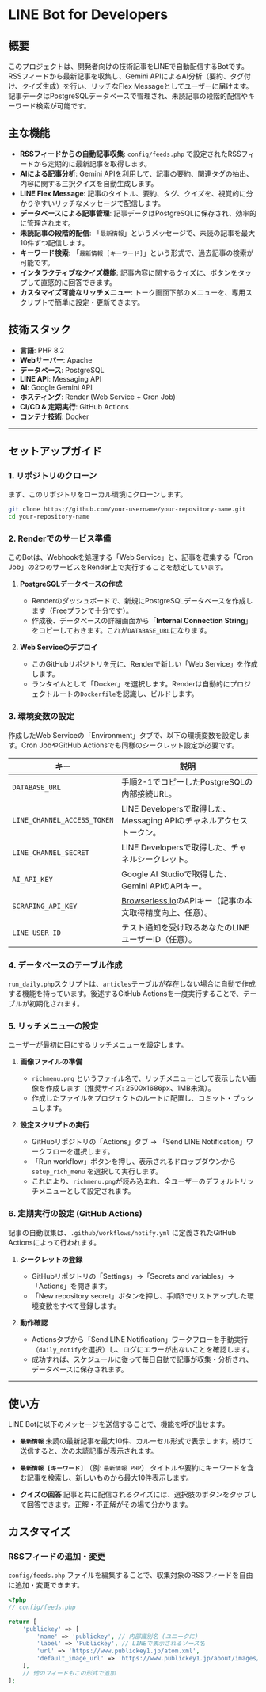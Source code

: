 # LINE Bot for Developers

## 概要

このプロジェクトは、開発者向けの技術記事をLINEで自動配信するBotです。RSSフィードから最新記事を収集し、Gemini APIによるAI分析（要約、タグ付け、クイズ生成）を行い、リッチなFlex Messageとしてユーザーに届けます。記事データはPostgreSQLデータベースで管理され、未読記事の段階的配信やキーワード検索が可能です。

## 主な機能

-   **RSSフィードからの自動記事収集**: `config/feeds.php` で設定されたRSSフィードから定期的に最新記事を取得します。
-   **AIによる記事分析**: Gemini APIを利用して、記事の要約、関連タグの抽出、内容に関する三択クイズを自動生成します。
-   **LINE Flex Message**: 記事のタイトル、要約、タグ、クイズを、視覚的に分かりやすいリッチなメッセージで配信します。
-   **データベースによる記事管理**: 記事データはPostgreSQLに保存され、効率的に管理されます。
-   **未読記事の段階的配信**: 「`最新情報`」というメッセージで、未読の記事を最大10件ずつ配信します。
-   **キーワード検索**: 「`最新情報 [キーワード]`」という形式で、過去記事の検索が可能です。
-   **インタラクティブなクイズ機能**: 記事内容に関するクイズに、ボタンをタップして直感的に回答できます。
-   **カスタマイズ可能なリッチメニュー**: トーク画面下部のメニューを、専用スクリプトで簡単に設定・更新できます。

## 技術スタック

-   **言語**: PHP 8.2
-   **Webサーバー**: Apache
-   **データベース**: PostgreSQL
-   **LINE API**: Messaging API
-   **AI**: Google Gemini API
-   **ホスティング**: Render (Web Service + Cron Job)
-   **CI/CD & 定期実行**: GitHub Actions
-   **コンテナ技術**: Docker

---

## セットアップガイド

### 1. リポジトリのクローン

まず、このリポジトリをローカル環境にクローンします。

```bash
git clone https://github.com/your-username/your-repository-name.git
cd your-repository-name
```

### 2. Renderでのサービス準備

このBotは、Webhookを処理する「Web Service」と、記事を収集する「Cron Job」の2つのサービスをRender上で実行することを想定しています。

1.  **PostgreSQLデータベースの作成**
    -   Renderのダッシュボードで、新規にPostgreSQLデータベースを作成します（Freeプランで十分です）。
    -   作成後、データベースの詳細画面から「**Internal Connection String**」をコピーしておきます。これが`DATABASE_URL`になります。

2.  **Web Serviceのデプロイ**
    -   このGitHubリポジトリを元に、Renderで新しい「Web Service」を作成します。
    -   ランタイムとして「Docker」を選択します。Renderは自動的にプロジェクトルートの`Dockerfile`を認識し、ビルドします。

### 3. 環境変数の設定

作成したWeb Serviceの「Environment」タブで、以下の環境変数を設定します。Cron JobやGitHub Actionsでも同様のシークレット設定が必要です。

| キー                      | 説明                                                              |
| ------------------------- | ----------------------------------------------------------------- |
| `DATABASE_URL`            | 手順2-1でコピーしたPostgreSQLの内部接続URL。                      |
| `LINE_CHANNEL_ACCESS_TOKEN` | LINE Developersで取得した、Messaging APIのチャネルアクセストークン。 |
| `LINE_CHANNEL_SECRET`     | LINE Developersで取得した、チャネルシークレット。                 |
| `AI_API_KEY`              | Google AI Studioで取得した、Gemini APIのAPIキー。                 |
| `SCRAPING_API_KEY`        | [Browserless.io](https://www.browserless.io/)のAPIキー（記事の本文取得精度向上、任意）。 |
| `LINE_USER_ID`            | テスト通知を受け取るあなたのLINEユーザーID（任意）。                |


### 4. データベースのテーブル作成

`run_daily.php`スクリプトは、`articles`テーブルが存在しない場合に自動で作成する機能を持っています。後述するGitHub Actionsを一度実行することで、テーブルが初期化されます。

### 5. リッチメニューの設定

ユーザーが最初に目にするリッチメニューを設定します。

1.  **画像ファイルの準備**
    -   `richmenu.png` というファイル名で、リッチメニューとして表示したい画像を作成します（推奨サイズ: 2500x1686px、1MB未満）。
    -   作成したファイルをプロジェクトのルートに配置し、コミット・プッシュします。

2.  **設定スクリプトの実行**
    -   GitHubリポジトリの「Actions」タブ -> 「Send LINE Notification」ワークフローを選択します。
    -   「Run workflow」ボタンを押し、表示されるドロップダウンから `setup_rich_menu` を選択して実行します。
    -   これにより、`richmenu.png`が読み込まれ、全ユーザーのデフォルトリッチメニューとして設定されます。

### 6. 定期実行の設定 (GitHub Actions)

記事の自動収集は、`.github/workflows/notify.yml` に定義されたGitHub Actionsによって行われます。

1.  **シークレットの登録**
    -   GitHubリポジトリの「Settings」->「Secrets and variables」->「Actions」を開きます。
    -   「New repository secret」ボタンを押し、手順3でリストアップした環境変数をすべて登録します。

2.  **動作確認**
    -   Actionsタブから「Send LINE Notification」ワークフローを手動実行（`daily_notify`を選択）し、ログにエラーが出ないことを確認します。
    -   成功すれば、スケジュールに従って毎日自動で記事が収集・分析され、データベースに保存されます。

---

## 使い方

LINE Botに以下のメッセージを送信することで、機能を呼び出せます。

-   **`最新情報`**
    未読の最新記事を最大10件、カルーセル形式で表示します。続けて送信すると、次の未読記事が表示されます。

-   **`最新情報 [キーワード]`**
    （例: `最新情報 PHP`）
    タイトルや要約にキーワードを含む記事を検索し、新しいものから最大10件表示します。

-   **クイズの回答**
    記事と共に配信されるクイズには、選択肢のボタンをタップして回答できます。正解・不正解がその場で分かります。

## カスタマイズ

### RSSフィードの追加・変更

`config/feeds.php` ファイルを編集することで、収集対象のRSSフィードを自由に追加・変更できます。

```php
<?php
// config/feeds.php

return [
    'publickey' => [
        'name' => 'publickey', // 内部識別名 (ユニークに)
        'label' => 'Publickey', // LINEで表示されるソース名
        'url' => 'https://www.publickey1.jp/atom.xml',
        'default_image_url' => 'https://www.publickey1.jp/about/images/publickey_logo_200.png', // サムネイルがない場合の代替画像
    ],
    // 他のフィードもこの形式で追加
];
```
